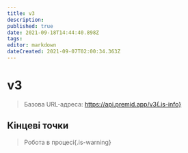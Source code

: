 ```yaml
---
title: v3
description: 
published: true
date: 2021-09-18T14:44:40.898Z
tags: 
editor: markdown
dateCreated: 2021-09-07T02:00:34.363Z
---
```


# v3

> Базова URL-адреса: https://api.premid.app/v3{.is-info}


## Кінцеві точки
> Робота в процесі{.is-warning}